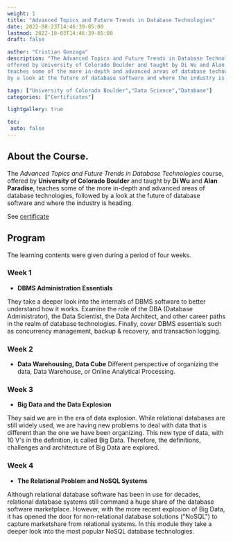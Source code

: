 ```yaml
---
weight: 1
title: "Advanced Topics and Future Trends in Database Technologies"
date: 2022-08-23T14:46:39-05:00
lastmod: 2022-10-03T14:46:39-05:00
draft: false

author: "Cristian Gonzaga"
description: "The Advanced Topics and Future Trends in Database Technologies course, 
offered by University of Colorado Boulder and taught by Di Wu and Alan Paradise, 
teaches some of the more in-depth and advanced areas of database technologies, followed 
by a look at the future of database software and where the industry is heading."

tags: ["University of Colorado Boulder","Data Science","Database"]
categories: ["Certificates"]

lightgallery: true

toc:
 auto: false
---
```

<!--more-->

## About the Course.

The *Advanced Topics and Future Trends in Database Technologies* course, 
offered by **University of Colorado Boulder** and taught by **Di Wu** and **Alan Paradise**, 
teaches some of the more in-depth and advanced areas of database technologies, followed 
by a look at the future of database software and where the industry is heading.

See [certificate](https://coursera.org/share/b156cf8919e77de5f96c861e27e99774)

## Program

The learning contents were given during a period of four weeks.

### Week 1
* **DBMS Administration Essentials**

They take a deeper look into the internals of DBMS software to better understand how it works. 
Examine the role of the DBA (Database Administrator), the Data Scientist, the Data Architect, 
and other career paths in the realm of database technologies. Finally, cover DBMS essentials 
such as concurrency management, backup & recovery, and transaction logging.

### Week 2
* **Data Warehousing, Data Cube**
Different perspective of organizing the data, Data Warehouse, or Online Analytical Processing. 

### Week 3
* **Big Data and the Data Explosion**

They said we are in the era of data explosion. While relational databases are still widely used, 
we are having new problems to deal with data that is different than the one we have been organizing. 
This new type of data, with 10 V's in the definition, is called Big Data. Therefore, the definitions, 
challenges and architecture of Big Data are explored.

### Week 4
* **The Relational Problem and NoSQL Systems**

Although relational database software has been in use for decades, relational database systems 
still command a huge share of the database software marketplace. However, with the more recent 
explosion of Big Data, it has opened the door for non-relational database solutions ("NoSQL") 
to capture marketshare from relational systems. In this module they take a deeper look into 
the most popular NoSQL database technologies.











